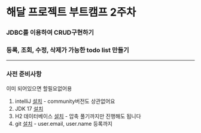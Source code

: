 # 해달 프로젝트 부트캠프 2주차

### JDBC를 이용하여 CRUD구현하기

### 등록, 조회, 수정, 삭제가 가능한 todo list 만들기

----

### 사전 준비사항
이미 되어있으면 할필요없어용
1. intelliJ [설치](https://dev-cini.tistory.com/77) - community버전도 상관없어요
2. JDK 17 [설치](https://yungenie.tistory.com/11)
3. H2 데이터베이스 [설치](https://phantom.tistory.com/59) - 압축 풀기까지만 진행해도 됩니다
4. git [설치](https://wikidocs.net/195271) - user.email, user.name 등록까지